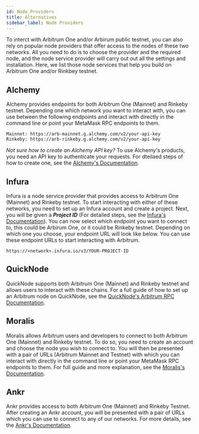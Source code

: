 ```yaml
---
id: Node_Providers
title: Alternatives
sidebar_label: Node Providers
---
```


To interct with Arbitrum One and/or Arbirum public testnet, you can also rely on popular node providers that offer access to the nodes of these two networks. All you need to do is to choose the provider and the required node, and the node service provider will carry out out all the settings and installation. Here, we list those node services that help you build on Arbitrum One and/or Rinkbey testnet.

## Alchemy

Alchemy provides endpoints for both Arbitrum One (Mainnet) and Rinkeby testnet. Depending one which network you want to interact with, you can use between the following endpoints and interact with directly in the command line or point your MetaMask RPC endpoints to them.
    
    Mainnet: https://arb-mainnet.g.alchemy.com/v2/your-api-key
    Rinkeby: https://arb-rinkeby.g.alchemy.com/v2/your-api-key

*Not sure how to create an Alchemy API key?*
To use Alchemy's products, you need an API key to authenticate your requests. For dteilaed steps of how to create one, see the [Alchemy's Documentation](https://docs.alchemy.com/alchemy/introduction/getting-started#1.create-an-alchemy-key).


## Infura

Infura is a node service provider that provides access to Arbitrum One (Mainnet) and Rinkeby testnet. To start interacting with either of these networks, you need to set up an Infura account and create a project. Next, you will be given a ***Project ID*** (For detailed steps, see the [Infura's Documentation](https://blog.infura.io/getting-started-with-infura-28e41844cc89/)). You can now select which endpoint you want to connect to, this could be Arbirum One, or it could be Rinkeby testnet. Depending on which one you choose, your endpoint URL will look like below. You can use these endpoint URLs to start interacting with Arbitrum.

    https://<network>.infura.io/v3/YOUR-PROJECT-ID

## QuickNode

QuickNode supports both Arbitrum One (Mainnet) and Rinkeby testnet and allows users to interact with these chains. For a full guide of how to set up an Arbitrum node on QuickNode, see the [QuickNode's Arbitrum RPC Documentation](https://www.quicknode.com/docs/arbitrum).

## Moralis

Moralis allows Arbitrum users and developers to connect to both Arbitrum One (Mainnet) and Rinkeby testnet. To do so, you need to create an account and choose the node you wish to connect to. You will then be presented with a pair of URLs (Arbitrum Mainnet and Testnet) with which you can interact with directly in the command line or point your MetaMask RPC endpoints to them. For full guide and more explanation, see the [Moralis's Documentation](https://moralis.io/full-guide-how-to-connect-to-arbitrum-nodes/).

## Ankr

Ankr provides access to both Arbitrum One (Mainnet) and Rinkeby Testnet. After creating an Ankr account, you will be presented with a pair of URLs which you can use to connect to any of our networks. For more details, see the [Ankr's Documentation](https://docs.ankr.com/blockchains/arbitrum/develop-on-arbitrum).